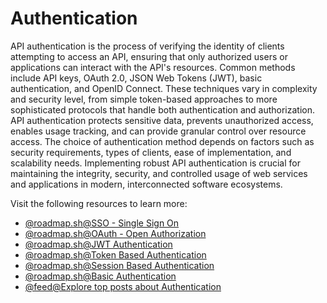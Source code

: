 # Authentication

API authentication is the process of verifying the identity of clients attempting to access an API, ensuring that only authorized users or applications can interact with the API's resources. Common methods include API keys, OAuth 2.0, JSON Web Tokens (JWT), basic authentication, and OpenID Connect. These techniques vary in complexity and security level, from simple token-based approaches to more sophisticated protocols that handle both authentication and authorization. API authentication protects sensitive data, prevents unauthorized access, enables usage tracking, and can provide granular control over resource access. The choice of authentication method depends on factors such as security requirements, types of clients, ease of implementation, and scalability needs. Implementing robust API authentication is crucial for maintaining the integrity, security, and controlled usage of web services and applications in modern, interconnected software ecosystems.

Visit the following resources to learn more:

- [@roadmap.sh@SSO - Single Sign On](https://roadmap.sh/guides/sso)
- [@roadmap.sh@OAuth - Open Authorization](https://roadmap.sh/guides/oauth)
- [@roadmap.sh@JWT Authentication](https://roadmap.sh/guides/jwt-authentication)
- [@roadmap.sh@Token Based Authentication](https://roadmap.sh/guides/token-authentication)
- [@roadmap.sh@Session Based Authentication](https://roadmap.sh/guides/session-authentication)
- [@roadmap.sh@Basic Authentication](https://roadmap.sh/guides/basic-authentication)
- [@feed@Explore top posts about Authentication](https://app.daily.dev/tags/authentication?ref=roadmapsh)

